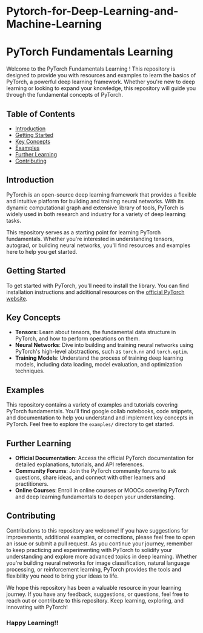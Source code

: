 # Pytorch-for-Deep-Learning-and-Machine-Learning
# PyTorch Fundamentals Learning 

Welcome to the PyTorch Fundamentals Learning ! This repository is designed to provide you with resources and examples to learn the basics of PyTorch, a powerful deep learning framework. Whether you're new to deep learning or looking to expand your knowledge, this repository will guide you through the fundamental concepts of PyTorch.

## Table of Contents

- [Introduction](#introduction)
- [Getting Started](#getting-started)
- [Key Concepts](#key-concepts)
- [Examples](#examples)
- [Further Learning](#further-learning)
- [Contributing](#contributing)

## Introduction

PyTorch is an open-source deep learning framework that provides a flexible and intuitive platform for building and training neural networks. With its dynamic computational graph and extensive library of tools, PyTorch is widely used in both research and industry for a variety of deep learning tasks.

This repository serves as a starting point for learning PyTorch fundamentals. Whether you're interested in understanding tensors, autograd, or building neural networks, you'll find resources and examples here to help you get started.

## Getting Started

To get started with PyTorch, you'll need to install the library. You can find installation instructions and additional resources on the [official PyTorch website](https://pytorch.org/).

## Key Concepts

- **Tensors**: Learn about tensors, the fundamental data structure in PyTorch, and how to perform operations on them.
- **Neural Networks**: Dive into building and training neural networks using PyTorch's high-level abstractions, such as `torch.nn` and `torch.optim`.
- **Training Models**: Understand the process of training deep learning models, including data loading, model evaluation, and optimization techniques.

## Examples

This repository contains a variety of examples and tutorials covering PyTorch fundamentals. You'll find google collab notebooks, code snippets, and documentation to help you understand and implement key concepts in PyTorch. Feel free to explore the `examples/` directory to get started.

## Further Learning

- **Official Documentation**: Access the official PyTorch documentation for detailed explanations, tutorials, and API references.
- **Community Forums**: Join the PyTorch community forums to ask questions, share ideas, and connect with other learners and practitioners.
- **Online Courses**: Enroll in online courses or MOOCs covering PyTorch and deep learning fundamentals to deepen your understanding.

## Contributing

Contributions to this repository are welcome! If you have suggestions for improvements, additional examples, or corrections, please feel free to open an issue or submit a pull request.
As you continue your journey, remember to keep practicing and experimenting with PyTorch to solidify your understanding and explore more advanced topics in deep learning. Whether you're building neural networks for image classification, natural language processing, or reinforcement learning, PyTorch provides the tools and flexibility you need to bring your ideas to life.

 We hope this repository has been a valuable resource in your learning journey. If you have any feedback, suggestions, or questions, feel free to reach out or contribute to this repository. Keep learning, exploring, and innovating with PyTorch!
### Happy Learning!!

